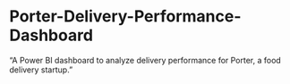 # Porter-Delivery-Performance-Dashboard
 “A Power BI dashboard to analyze delivery performance for Porter, a food delivery startup.”

